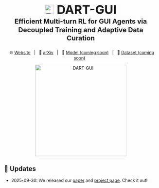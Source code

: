 <h1 style="
  font-size:40px;
  font-weight:700;
  line-height:1.25;
  text-align:center;
  margin:0 0 24px;">
  <img src="https://computer-use-agents.github.io/dart-gui/icon.png" alt="DART-GUI" style="height: 30px;"> DART-GUI <br>
  <span style="font-size:22px;">Efficient Multi-turn RL for GUI Agents via Decoupled Training and Adaptive Data Curation</span>
</h1>


<p align="center">
&nbsp&nbsp🌐 <a href="https://computer-use-agents.github.io/dart-gui/">Website</a>&nbsp&nbsp | &nbsp&nbsp📑 <a href="https://arxiv.org/abs/2509.23866">arXiv</a>&nbsp&nbsp | &nbsp&nbsp🤖 <a href="">Model (coming soon)</a>&nbsp&nbsp | &nbsp&nbsp🤗 <a href="">Dataset (coming soon)</a>&nbsp&nbsp
</p>

<p align="center">
  <img src="https://computer-use-agents.github.io/dart-gui/stats/teaser.png" alt="DART-GUI" style="height: 300px;">
</p>


## 📢 Updates
- 2025-09-30: We released our [paper](https://arxiv.org/abs/2509.23866) and [project page](https://computer-use-agents.github.io/dart-gui). Check it out!